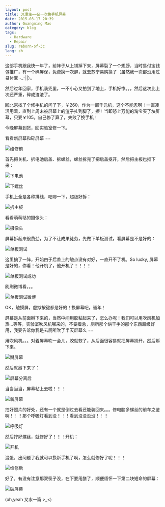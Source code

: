 ```yaml
---
layout: post
title: 3C重生——记一次换手机屏幕
date: 2015-03-17 20:39
author: Guangming Mao
category: blog
tags:
  - Hardware
  - Repair
slug: reborn-of-3c
lang: zh
---
```


这部手机跟我快一年了，前阵子从上铺掉下来，屏幕裂了一个翅膀，当时易付宝钱包推广，有一个碎屏保，免费换一次屏，就去苏宁易购换了（虽然我一次都没用过易付宝 -_-\|\|）。

然后过年回家，手机装兜里，一不小心又拍到了地上，手机好惨。。。然后这次比上次还严重，碎成渣渣了。

回北京找了个修手机的问了下，￥260，作为一部千元机，这个不能忍啊！一直凑活用着，直到上周末被屏幕上的渣子扎到脚了，擦！当即怒上万能的淘宝买了块屏幕，只要￥105。自己修了算了，失败了换手机！

今晚屏幕到货，回实验室修一下。

看看新屏幕和碎屏幕 ==

![维修前](../images/reborn_3c/before.JPG "维修前")

首先把关机、拆电池后盖、拆螺丝，螺丝拆完了把后盖抠开，然后把主板也抠下来：

![下电池](../images/reborn_3c/back1.JPG "下电池")

![下螺丝](../images/reborn_3c/back2.JPG "拆主板")

手机上全是各种排线，吧唧一下，超级好拆：

![拆主板](../images/reborn_3c/back3.JPG "拆主板")

看看萌萌哒的摄像头：

![摄像头](../images/reborn_3c/camera.JPG "摄像头")

屏幕拆起来很费劲，为了不让成果徒劳，先做下单板测试，看屏幕是不是好的：

![单板测试](../images/reborn_3c/test_screen.JPG "单板测试")

这里搞了一阵，开始由于后盖上的触点没有对好，一直开不了机。So lucky, 屏幕是好的，你看！他开机了，他开机了！！！！

![单板测试成功](../images/reborn_3c/test_ok1.JPG "单板测试成功")

刷刷微博看。。。

![单板测试微博](../images/reborn_3c/test_ok2.JPG "单板测试微博")

OK，触摸屏，虚拟按键都是好的！换屏幕吧，骚年！

屏幕是从前面掰下来的，当然中间用胶粘起来了，怎么办呢！我们可以用吹风机加热…等等，实验室吹风机哪来的，不要着急，厕所那个烘干手的那个东西超级好用，我要告诉你我是去厕所吹了半天屏幕么 ==

用吹风机。。。对着屏幕吹一会儿，胶就软了，从后面很容易就把屏幕捅开，然后掰下来。

![掰屏幕](../images/reborn_3c/remove_screen.JPG "掰屏幕")

然后就掰下来了：

![屏幕分离后](../images/reborn_3c/removed_screen.JPG "屏幕分离后")

当当当当，屏幕粘上去啦！！！

![新屏幕](../images/reborn_3c/new_screen.JPG "新屏幕")

拍好照片的好处，还有一个就是倒过去看还能装回来。。。修电脑多螺丝的前车之鉴啊！！！那个呼吸灯看到没！！！看到没没没没！！！

![呼吸灯](../images/reborn_3c/light.JPG "呼吸灯")

然后拧好螺丝，就修好了！！！开机：

![开机](../images/reborn_3c/boot.JPG "开机")

混蛋，出问题了我就可以换新手机了啊，怎么就修好了呢！！！

![维修后](../images/reborn_3c/after.JPG "维修后")

好了，有没有注意那双筷子没，在下要用膳了，顺便缅怀一下第二块短命的屏幕：

![破屏幕](../images/reborn_3c/broken_screen.JPG "破屏幕")

(oh,yeah 又水一篇 >_<)